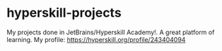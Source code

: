 # hyperskill-projects
My projects done in JetBrains/Hyperskill Academy!. A great platform of learning. My profile: https://hyperskill.org/profile/243404094
